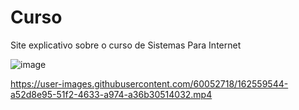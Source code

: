 # Curso
Site explicativo sobre o curso de Sistemas Para Internet 

![image](https://user-images.githubusercontent.com/60052718/162559528-8a05e64b-5268-485b-8061-095bc7d5f330.png)


https://user-images.githubusercontent.com/60052718/162559544-a52d8e95-51f2-4633-a974-a36b30514032.mp4


